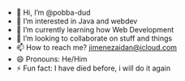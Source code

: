 - 👋 Hi, I’m @pobba-dud
- 👀 I’m interested in Java and webdev
- 🌱 I’m currently learning how Web Development
- 💞️ I’m looking to collaborate on stuff and things
- 📫 How to reach me? jimenezaidan@icloud.com
- 😄 Pronouns: He/Him
- ⚡ Fun fact: I have died before, i will do it again

<!---
pobba-dud/pobba-dud is a ✨ special ✨ repository because its `README.md` (this file) appears on your GitHub profile.
You can click the Preview link to take a look at your changes.
--->
